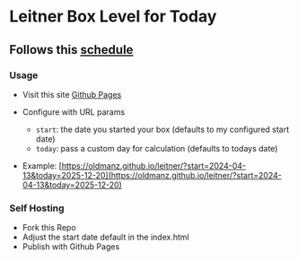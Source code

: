 # Leitner Box Level for Today

## Follows this [schedule](https://fluent-forever.com/wp-content/uploads/2014/05/LeitnerSchedule.pdf)

### Usage
- Visit this site [Github Pages](https://oldmanz.github.io/leitner/)
- Configure with URL params
  - `start`: the date you started your box (defaults to my configured start date)
  - `today`: pass a custom day for calculation (defaults to todays date)

- Example:
[https://oldmanz.github.io/leitner/?start=2024-04-13&today=2025-12-20](https://oldmanz.github.io/leitner/?start=2024-04-13&today=2025-12-20)


### Self Hosting
- Fork this Repo
- Adjust the start date default in the index.html
- Publish with Github Pages

